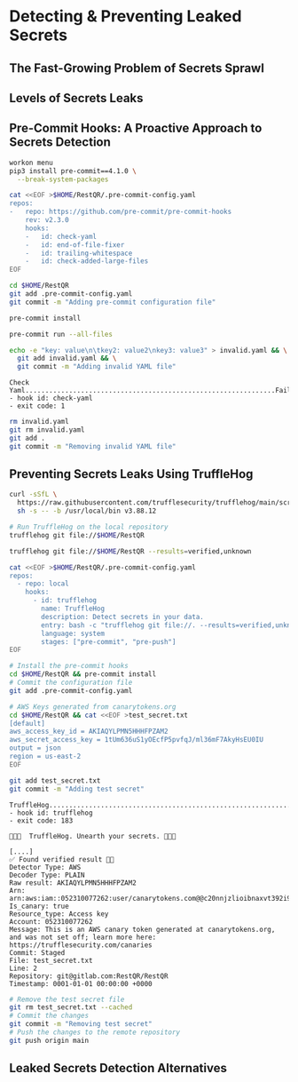 # Detecting & Preventing Leaked Secrets


## The Fast-Growing Problem of Secrets Sprawl


## Levels of Secrets Leaks


## Pre-Commit Hooks: A Proactive Approach to Secrets Detection


```bash
workon menu
pip3 install pre-commit==4.1.0 \
  --break-system-packages
```


```bash
cat <<EOF >$HOME/RestQR/.pre-commit-config.yaml
repos:
-   repo: https://github.com/pre-commit/pre-commit-hooks
    rev: v2.3.0
    hooks:
    -   id: check-yaml
    -   id: end-of-file-fixer
    -   id: trailing-whitespace
    -   id: check-added-large-files
EOF
```


```bash
cd $HOME/RestQR
git add .pre-commit-config.yaml
git commit -m "Adding pre-commit configuration file"
```


```bash
pre-commit install
```


```bash
pre-commit run --all-files
```


```bash
echo -e "key: value\n\tkey2: value2\nkey3: value3" > invalid.yaml && \
  git add invalid.yaml && \
  git commit -m "Adding invalid YAML file"
```


```plaintext
Check Yaml...............................................................Failed
- hook id: check-yaml
- exit code: 1
```


```bash
rm invalid.yaml
git rm invalid.yaml
git add .
git commit -m "Removing invalid YAML file"
```


## Preventing Secrets Leaks Using TruffleHog


```bash
curl -sSfL \
  https://raw.githubusercontent.com/trufflesecurity/trufflehog/main/scripts/install.sh | \
  sh -s -- -b /usr/local/bin v3.88.12
```


```bash
# Run TruffleHog on the local repository
trufflehog git file://$HOME/RestQR
```


```bash
trufflehog git file://$HOME/RestQR --results=verified,unknown
```


```bash
cat <<EOF >$HOME/RestQR/.pre-commit-config.yaml
repos:
  - repo: local
    hooks:
      - id: trufflehog
        name: TruffleHog
        description: Detect secrets in your data.
        entry: bash -c "trufflehog git file://. --results=verified,unknown --fail"
        language: system
        stages: ["pre-commit", "pre-push"]
EOF
```


```bash
# Install the pre-commit hooks
cd $HOME/RestQR && pre-commit install
# Commit the configuration file
git add .pre-commit-config.yaml
```


```bash
# AWS Keys generated from canarytokens.org
cd $HOME/RestQR && cat <<EOF >test_secret.txt
[default]
aws_access_key_id = AKIAQYLPMN5HHHFPZAM2
aws_secret_access_key = 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
output = json
region = us-east-2
EOF

git add test_secret.txt
git commit -m "Adding test secret"
```


```plaintext
TruffleHog...............................................................Failed
- hook id: trufflehog
- exit code: 183

🐷🔑🐷  TruffleHog. Unearth your secrets. 🐷🔑🐷

[....]
✅ Found verified result 🐷🔑
Detector Type: AWS
Decoder Type: PLAIN
Raw result: AKIAQYLPMN5HHHFPZAM2
Arn: arn:aws:iam::052310077262:user/canarytokens.com@@c20nnjzlioibnaxvt392i9ope
Is_canary: true
Resource_type: Access key
Account: 052310077262
Message: This is an AWS canary token generated at canarytokens.org, and was not set off; learn more here: https://trufflesecurity.com/canaries
Commit: Staged
File: test_secret.txt
Line: 2
Repository: git@gitlab.com:RestQR/RestQR
Timestamp: 0001-01-01 00:00:00 +0000
```


```bash
# Remove the test secret file
git rm test_secret.txt --cached
# Commit the changes
git commit -m "Removing test secret"
# Push the changes to the remote repository
git push origin main
```


## Leaked Secrets Detection Alternatives